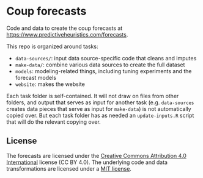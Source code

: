 Coup forecasts
==============

Code and data to create the coup forecasts at https://www.predictiveheuristics.com/forecasts.

This repo is organized around tasks:

- `data-sources/`: input data source-specific code that cleans and imputes
- `make-data/`: combine various data sources to create the full dataset
- `models`: modeling-related things, including tuning experiments and the forecast models
- `website`: makes the website

Each task folder is self-contained. It will not draw on files from other folders, and output that serves as input for another task (e.g. `data-sources` creates data pieces that serve as input for `make-data`) is not automatically copied over. But each task folder has as needed an `update-inputs.R` script that will do the relevant copying over. 

## License

The forecasts are licensed under the [Creative Commons Attribution 4.0 International](https://creativecommons.org/licenses/by/4.0/) license (CC BY 4.0). The underlying code and data transformations are licensed under a [MIT license](https://github.com/andybega/forecaster2/LICENSE.md).
